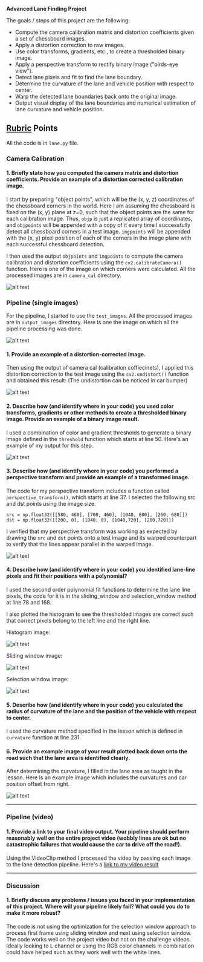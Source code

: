 **Advanced Lane Finding Project**

The goals / steps of this project are the following:

* Compute the camera calibration matrix and distortion coefficients given a set of chessboard images.
* Apply a distortion correction to raw images.
* Use color transforms, gradients, etc., to create a thresholded binary image.
* Apply a perspective transform to rectify binary image ("birds-eye view").
* Detect lane pixels and fit to find the lane boundary.
* Determine the curvature of the lane and vehicle position with respect to center.
* Warp the detected lane boundaries back onto the original image.
* Output visual display of the lane boundaries and numerical estimation of lane curvature and vehicle position.

[//]: # (Image References)

[image0]: ./camera_cal/corners_calibration10.jpg "Camera Corners Calibration"
[image1]: ./test_images/test1.jpg "Road Transformed"
[image2]: ./output_images/undisoted_test1.jpg "UnDistored"
[image3]: ./output_images/thresh_test1.jpg "Threshold"
[image4]: ./output_images/warped_test1.jpg "Warped"
[image5]: ./output_images/hist_test1.jpg "Hist"
[image6]: ./output_images/sliding_window_test1.jpg "Sliding"
[image7]: ./output_images/selection_window_test1.jpg "Selection"
[image8]: ./output_images/final_test1.jpg "Final"

[video1]: ./output_project_video.mp4 "Project Video"
[video2]: ./output_challenge_video.mp4 "Challenge Video"
[video3]: ./output_harder_challenge_video.mp4 "Harder Challenge Video"

## [Rubric](https://review.udacity.com/#!/rubrics/571/view) Points

All the code is in `lane.py` file.

### Camera Calibration

#### 1. Briefly state how you computed the camera matrix and distortion coefficients. Provide an example of a distortion corrected calibration image.

I start by preparing "object points", which will be the (x, y, z) coordinates of the chessboard corners in the world. Here I am assuming the chessboard is fixed on the (x, y) plane at z=0, such that the object points are the same for each calibration image.  Thus, `objp` is just a replicated array of coordinates, and `objpoints` will be appended with a copy of it every time I successfully detect all chessboard corners in a test image.  `imgpoints` will be appended with the (x, y) pixel position of each of the corners in the image plane with each successful chessboard detection.  

I then used the output `objpoints` and `imgpoints` to compute the camera calibration and distortion coefficients using the `cv2.calibrateCamera()` function. Here is one of the image on which corners were calculated. All the processed images are in `camera_cal` directory.

![alt text][image0]

### Pipeline (single images)

For the pipeline, I started to use the `test_images`. All the processed images are in `output_images` directory.
Here is one the image on which all the pipeline processing was done.

![alt text][image1]

#### 1. Provide an example of a distortion-corrected image.

Then using the output of camera cal (calibration coffiecinets), I applied this distortion correction to the test image using the `cv2.undistort()` function and obtained this result: (The undistortion can be noticed in car bumper)

![alt text][image2]

#### 2. Describe how (and identify where in your code) you used color transforms, gradients or other methods to create a thresholded binary image.  Provide an example of a binary image result.

I used a combination of color and gradient thresholds to generate a binary image defined in the `threshold` function which starts at line 50.  Here's an example of my output for this step.

![alt text][image3]

#### 3. Describe how (and identify where in your code) you performed a perspective transform and provide an example of a transformed image.

The code for my perspective transform includes a function called `perspective_transform()`, which starts at line 37.  I selected the following src and dst points using the image size.

```
src = np.float32([[580, 460], [700, 460], [1040, 680], [260, 680]])
dst = np.float32([[200, 0], [1040, 0], [1040,720], [200,720]])
```

I verified that my perspective transform was working as expected by drawing the `src` and `dst` points onto a test image and its warped counterpart to verify that the lines appear parallel in the warped image.

![alt text][image4]

#### 4. Describe how (and identify where in your code) you identified lane-line pixels and fit their positions with a polynomial?

I used the second order polynomial fit functions to determine the lane line pixels, the code for it is in the sliding_window and selection_window method at line 78 and 168.

I also plotted the histogram to see the thresholded images are correct such that correct pixels belong to the left line and the right line.


Histogram image:

![alt text][image5]


Sliding window image:

![alt text][image6]


Selection window image:

![alt text][image7]


#### 5. Describe how (and identify where in your code) you calculated the radius of curvature of the lane and the position of the vehicle with respect to center.

I used the curvature method specified in the lesson which is defined in `curvature` function at line 231.

#### 6. Provide an example image of your result plotted back down onto the road such that the lane area is identified clearly.

After determining the curvature, I filled in the lane area as taught in the lesson. Here is an example image which includes the curvatures and car position offset from right.

![alt text][image8]

---

### Pipeline (video)

#### 1. Provide a link to your final video output.  Your pipeline should perform reasonably well on the entire project video (wobbly lines are ok but no catastrophic failures that would cause the car to drive off the road!).
Using the VideoClip method I processed the video by passing each image to the lane detection pipeline.
Here's a [link to my video result](./output_project_video.mp4)

---

### Discussion

#### 1. Briefly discuss any problems / issues you faced in your implementation of this project.  Where will your pipeline likely fail?  What could you do to make it more robust?

The code is not using the optimization for the selection window approach to process first frame using sliding window and next using selection window. The code works well on the project video but not on the challenge videos. Ideally looking to L channel or using the RGB color channels in combination could have helped such as they work well with the white lines.



